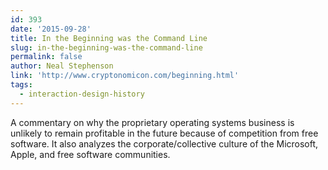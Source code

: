 ```yaml
---
id: 393
date: '2015-09-28'
title: In the Beginning was the Command Line
slug: in-the-beginning-was-the-command-line
permalink: false
author: Neal Stephenson
link: 'http://www.cryptonomicon.com/beginning.html'
tags:
  - interaction-design-history
---
```

A commentary on why the proprietary operating systems business is unlikely to remain profitable in the future because of competition from free software. It also analyzes the corporate/collective culture of the Microsoft, Apple, and free software communities.
